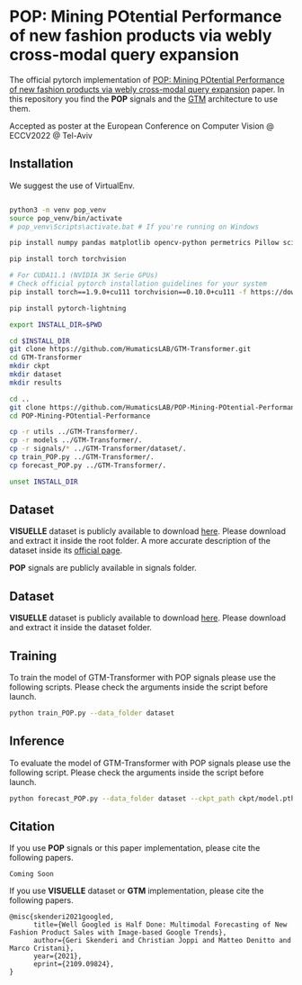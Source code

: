 
# POP: Mining POtential Performance of new fashion products via webly cross-modal query expansion

The official pytorch implementation of [POP: Mining POtential Performance of new fashion products via webly cross-modal query expansion](https://github.com/HumaticsLAB/POP-Mining-POtential-Performance) paper. In this repository you find the **POP** signals and the [GTM](https://github.com/HumaticsLAB/GTM-Transformer) architecture to use them.

Accepted as poster at the European Conference on Computer Vision @ ECCV2022 @ Tel-Aviv

## Installation

We suggest the use of VirtualEnv.

```bash

python3 -m venv pop_venv
source pop_venv/bin/activate
# pop_venv\Scripts\activate.bat # If you're running on Windows

pip install numpy pandas matplotlib opencv-python permetrics Pillow scikit-image scikit-learn scipy tqdm transformers fairseq wandb

pip install torch torchvision

# For CUDA11.1 (NVIDIA 3K Serie GPUs)
# Check official pytorch installation guidelines for your system
pip install torch==1.9.0+cu111 torchvision==0.10.0+cu111 -f https://download.pytorch.org/whl/torch_stable.html

pip install pytorch-lightning

export INSTALL_DIR=$PWD

cd $INSTALL_DIR
git clone https://github.com/HumaticsLAB/GTM-Transformer.git
cd GTM-Transformer
mkdir ckpt
mkdir dataset
mkdir results

cd ..
git clone https://github.com/HumaticsLAB/POP-Mining-POtential-Performance.git
cd POP-Mining-POtential-Performance

cp -r utils ../GTM-Transformer/.
cp -r models ../GTM-Transformer/.
cp -r signals/* ../GTM-Transformer/dataset/.
cp train_POP.py ../GTM-Transformer/.
cp forecast_POP.py ../GTM-Transformer/.

unset INSTALL_DIR
```

## Dataset

**VISUELLE** dataset is publicly available to download [here](https://forms.gle/8Sk431AsEgCot9Kv5). Please download and extract it inside the root folder. A more accurate description of the dataset inside its [official page](https://humaticslab.github.io/forecasting/visuelle).  

**POP** signals are publicly available in signals folder. 

## Dataset

**VISUELLE** dataset is publicly available to download [here](https://forms.gle/cVGQAmxhHf7eRJ937). Please download and extract it inside the dataset folder.

## Training
To train the model of GTM-Transformer with POP signals please use the following scripts. Please check the arguments inside the script before launch.

```bash
python train_POP.py --data_folder dataset
```
## Inference
To evaluate the model of GTM-Transformer with POP signals please use the following script. Please check the arguments inside the script before launch.

```bash
python forecast_POP.py --data_folder dataset --ckpt_path ckpt/model.pth
```

## Citation

If you use **POP** signals or this paper implementation, please cite the following papers.

```
Coming Soon
```

If you use **VISUELLE** dataset or **GTM** implementation, please cite the following papers.


```
@misc{skenderi2021googled,
      title={Well Googled is Half Done: Multimodal Forecasting of New Fashion Product Sales with Image-based Google Trends}, 
      author={Geri Skenderi and Christian Joppi and Matteo Denitto and Marco Cristani},
      year={2021},
      eprint={2109.09824},
}
```
